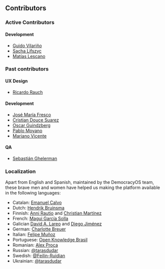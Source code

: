 ## Contributors

### Active Contributors

#### Development

* [Guido Vilariño](http://twitter.com/gvilarino)
* [Sacha Lifszyc](https://twitter.com/slifszyc)
* [Matías Lescano](https://github.com/mjlescano)

### Past contributors

#### UX Design

* [Ricardo Rauch](http://twitter.com/gravityonmars)

#### Development

* [José María Fresco](https://github.com/jfresco)
* [Cristian Douce Suarez](http://twitter.com/cristiandouce)
* [Oscar Guindzberg](https://github.com/oscarguindzberg)
* [Pablo Moyano](https://github.com/ultraklon)
* [Mariano Vicente](https://github.com/vmariano)

#### QA

* [Sebastián Ghelerman](https://twitter.com/bastianhell)


### Localization

Apart from English and Spanish, maintained by the DemocracyOS team, these brave men and women have helped us making the platform available in the following languages:

* Catalan: [Emanuel Calvo](https://github.com/3manuek)
* Dutch: [Hendrik Bruinsma](https://twitter.com/readefries)
* Finnish: [Anni Rautio](https://twitter.com/annirautio) and [Christian Martínez](www.hyvatilmat.com)
* French: [Magui García Solla](https://twitter.com/magui_1984)
* Galician [David A. Lareo](https://github.com/dalareo) and [Diego Jiménez](https://github.com/diegomestizo)
* German: [Charlotte Breuer](http://breuer-moellemann.de/)
* Italian: [Felipe Muñoz](https://twitter.com/felipemuni)
* Portuguese: [Open Knowledge Brasil](https://github.com/okfn-brasil)
* Romanian: [Alex Proca](https://alexproca.ro)
* Russian: [@tarasdudar](https://github.com/tarasdudar)
* Swedish: [@Feilin-Ruidian](https://github.com/Feilin-Ruidian)
* Ukrainian: [@tarasdudar](https://github.com/tarasdudar)
